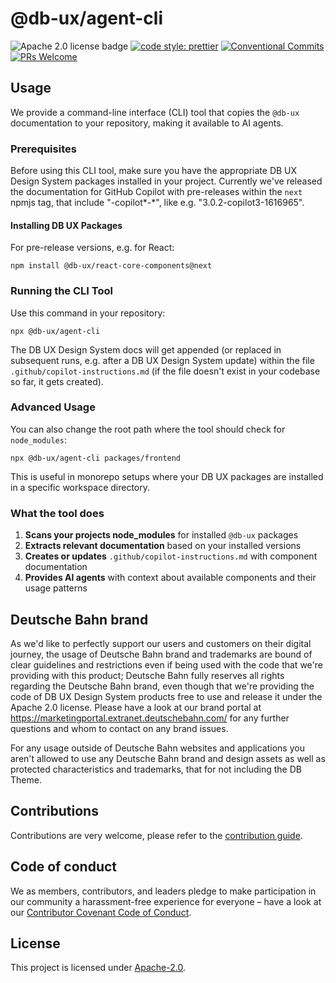 # @db-ux/agent-cli

![Apache 2.0 license badge](https://img.shields.io/badge/License-Apache_2.0-blue.svg)
[![code style: prettier](https://img.shields.io/badge/code_style-prettier-ff69b4.svg?style=flat-square)](https://github.com/prettier/prettier)
[![Conventional Commits](https://img.shields.io/badge/Conventional%20Commits-1.0.0-yellow.svg)](https://conventionalcommits.org)
[![PRs Welcome](https://img.shields.io/badge/PRs-welcome-brightgreen.svg?style=flat-square)](https://makeapullrequest.com)

## Usage

We provide a command-line interface (CLI) tool that copies the `@db-ux` documentation to your repository, making it available to AI agents.

### Prerequisites

Before using this CLI tool, make sure you have the appropriate DB UX Design System packages installed in your project. Currently we've released the documentation for GitHub Copilot with pre-releases within the `next` npmjs tag, that include "-copilot*-*", like e.g. "3.0.2-copilot3-1616965".

#### Installing DB UX Packages

For pre-release versions, e.g. for React:

```shell
npm install @db-ux/react-core-components@next
```

### Running the CLI Tool

Use this command in your repository:

```shell
npx @db-ux/agent-cli
```

The DB UX Design System docs will get appended (or replaced in subsequent runs, e.g. after a DB UX Design System update) within the file `.github/copilot-instructions.md` (if the file doesn't exist in your codebase so far, it gets created).

### Advanced Usage

You can also change the root path where the tool should check for `node_modules`:

```shell
npx @db-ux/agent-cli packages/frontend
```

This is useful in monorepo setups where your DB UX packages are installed in a specific workspace directory.

### What the tool does

1. **Scans your projects node_modules** for installed `@db-ux` packages
2. **Extracts relevant documentation** based on your installed versions
3. **Creates or updates** `.github/copilot-instructions.md` with component documentation
4. **Provides AI agents** with context about available components and their usage patterns

## Deutsche Bahn brand

As we'd like to perfectly support our users and customers on their digital journey, the usage of Deutsche Bahn brand and trademarks are bound of clear guidelines and restrictions even if being used with the code that we're providing with this product; Deutsche Bahn fully reserves all rights regarding the Deutsche Bahn brand, even though that we're providing the code of DB UX Design System products free to use and release it under the Apache 2.0 license.
Please have a look at our brand portal at <https://marketingportal.extranet.deutschebahn.com/> for any further questions and whom to contact on any brand issues.

For any usage outside of Deutsche Bahn websites and applications you aren't allowed to use any Deutsche Bahn brand and
design assets as well as protected characteristics and trademarks, that for not including the DB Theme.

## Contributions

Contributions are very welcome, please refer to the [contribution guide](https://github.com/db-ux-design-system/core-web/blob/main/CONTRIBUTING.md).

## Code of conduct

We as members, contributors, and leaders pledge to make participation in our
community a harassment-free experience for everyone – have a look at our [Contributor Covenant Code of Conduct](https://github.com/db-ux-design-system/core-web/blob/main/CODE-OF-CONDUCT.md).

## License

This project is licensed under [Apache-2.0](LICENSE).
